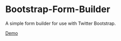Bootstrap-Form-Builder
======================

A simple form builder for use with Twitter Bootstrap.

[Demo](http://icytin.github.io/FormBuilder/)
